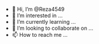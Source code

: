 - 👋 Hi, I’m @Reza4549
- 👀 I’m interested in ...
- 🌱 I’m currently learning ...
- 💞️ I’m looking to collaborate on ...
- 📫 How to reach me ...

<!---
Reza4549/Reza4549 is a ✨ special ✨ repository because its `README.md` (this file) appears on your GitHub profile.
You can click the Preview link to take a look at your changes.
--->
